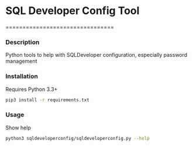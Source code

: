 # SQL Developer Config Tool
================================

### Description

Python tools to help with SQLDeveloper configuration, especially password management

### Installation

Requires Python 3.3+

```bash
pip3 install -r requirements.txt
```

### Usage

Show help

```bash
python3 sqldeveloperconfig/sqldeveloperconfig.py --help
```
